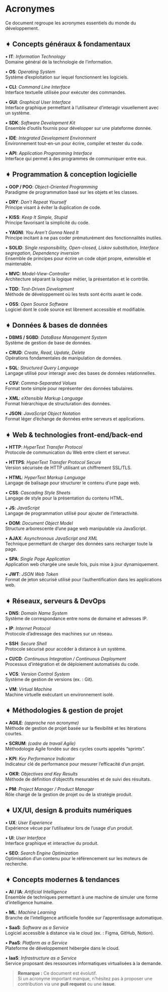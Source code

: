 # Acronymes

Ce document regroupe les acronymes essentiels du monde du développement.

## ➧ Concepts généraux & fondamentaux

• **IT**: *Information Technology*
<br>
Domaine général de la technologie de l’information.

• **OS**: *Operating System*
<br>
Système d’exploitation sur lequel fonctionnent les logiciels.

• **CLI**: *Command Line Interface*
<br>
Interface textuelle utilisée pour exécuter des commandes.

• **GUI**: *Graphical User Interface*
<br>
Interface graphique permettant à l’utilisateur d’interagir visuellement avec un système.

• **SDK**: *Software Development Kit*
<br>
Ensemble d’outils fournis pour développer sur une plateforme donnée.

• **IDE**: *Integrated Development Environment*
<br>
Environnement tout-en-un pour écrire, compiler et tester du code.

• **API**: *Application Programming Interface*
<br>
Interface qui permet à des programmes de communiquer entre eux.

## ➧ Programmation & conception logicielle

• **OOP / POO**: *Object-Oriented Programming*
<br>
Paradigme de programmation basé sur les objets et les classes.

• **DRY**: *Don’t Repeat Yourself*
<br>
Principe visant à éviter la duplication de code.

• **KISS**: *Keep It Simple, Stupid*
<br>
Principe favorisant la simplicité du code.

• **YAGNI**: *You Aren’t Gonna Need It*
<br>
Principe incitant à ne pas coder prématurément des fonctionnalités inutiles.

• **SOLID**: *Single responsibility, Open-closed, Liskov substitution, Interface segregation, Dependency inversion*
<br>
Ensemble de principes pour écrire un code objet propre, extensible et maintenable.

• **MVC**: *Model-View-Controller*
<br>
Architecture séparant la logique métier, la présentation et le contrôle.

• **TDD**: *Test-Driven Development*
<br>
Méthode de développement où les tests sont écrits avant le code.

• **OSS**: *Open Source Software*
<br>
Logiciel dont le code source est librement accessible et modifiable.

## ➧ Données & bases de données

• **DBMS / SGBD**: *DataBase Management System*
<br>
Système de gestion de base de données.

• **CRUD**: *Create, Read, Update, Delete*
<br>
Opérations fondamentales de manipulation de données.

• **SQL**: *Structured Query Language*
<br>
Langage utilisé pour interagir avec des bases de données relationnelles.

• **CSV**: *Comma-Separated Values*
<br>
Format texte simple pour représenter des données tabulaires.

• **XML**: *eXtensible Markup Language*
<br>
Format hiérarchique de structuration des données.

• **JSON**: *JavaScript Object Notation*
<br>
Format léger d’échange de données entre serveurs et applications.

## ➧ Web & technologies front-end/back-end

• **HTTP**: *HyperText Transfer Protocol*
<br>
Protocole de communication du Web entre client et serveur.

• **HTTPS**: *HyperText Transfer Protocol Secure*
<br>
Version sécurisée de HTTP utilisant un chiffrement SSL/TLS.

• **HTML**: *HyperText Markup Language*
<br>
Langage de balisage pour structurer le contenu d’une page web.

• **CSS**: *Cascading Style Sheets*
<br>
Langage de style pour la présentation du contenu HTML.

• **JS**: *JavaScript*
<br>
Langage de programmation utilisé pour ajouter de l’interactivité.

• **DOM**: *Document Object Model*
<br>
Structure arborescente d’une page web manipulable via JavaScript.

• **AJAX**: *Asynchronous JavaScript and XML*
<br>
Technique permettant de charger des données sans recharger toute la page.

• **SPA**: *Single Page Application*
<br>
Application web chargée une seule fois, puis mise à jour dynamiquement.

• **JWT**: *JSON Web Token*
<br>
Format de jeton sécurisé utilisé pour l’authentification dans les applications web.

## ➧ Réseaux, serveurs & DevOps

• **DNS**: *Domain Name System*
<br>
Système de correspondance entre noms de domaine et adresses IP.

• **IP**: *Internet Protocol*
<br>
Protocole d’adressage des machines sur un réseau.

• **SSH**: *Secure Shell*
<br>
Protocole sécurisé pour accéder à distance à un système.

• **CI/CD**: *Continuous Integration / Continuous Deployment*
<br>
Processus d’intégration et de déploiement automatisés du code.

• **VCS**: *Version Control System*
<br>
Système de gestion de versions (ex. : Git).

• **VM**: *Virtual Machine*
<br>
Machine virtuelle exécutant un environnement isolé.

## ➧ Méthodologies & gestion de projet

• **AGILE**: *(approche non acronyme)*
<br>
Méthode de gestion de projet basée sur la flexibilité et les itérations courtes.

• **SCRUM**: *(cadre de travail Agile)*
<br>
Méthodologie Agile fondée sur des cycles courts appelés “sprints”.

• **KPI**: *Key Performance Indicator*
<br>
Indicateur clé de performance pour mesurer l’efficacité d’un projet.

• **OKR**: *Objectives and Key Results*
<br>
Méthode de définition d’objectifs mesurables et de suivi des résultats.

• **PM**: *Project Manager / Product Manager*
<br>
Rôle chargé de la gestion de projet ou de la stratégie produit.

## ➧ UX/UI, design & produits numériques

• **UX**: *User Experience*
<br>
Expérience vécue par l’utilisateur lors de l’usage d’un produit.

• **UI**: *User Interface*
<br>
Interface graphique et interactive du produit.

• **SEO**: *Search Engine Optimization*
<br>
Optimisation d’un contenu pour le référencement sur les moteurs de recherche.

## ➧ Concepts modernes & tendances

• **AI / IA**: *Artificial Intelligence*
<br>
Ensemble de techniques permettant à une machine de simuler une forme d’intelligence humaine.

• **ML**: *Machine Learning*
<br>
Branche de l’intelligence artificielle fondée sur l’apprentissage automatique.

• **SaaS**: *Software as a Service*
<br>
Logiciel accessible à distance via le cloud (ex. : Figma, GitHub, Notion).

• **PaaS**: *Platform as a Service*
<br>
Plateforme de développement hébergée dans le cloud.

• **IaaS**: *Infrastructure as a Service*
<br>
Service proposant des ressources informatiques virtualisées à la demande.

> **Remarque :** Ce document est évolutif.  
> Si un acronyme important manque, n’hésitez pas à proposer une contribution via une **pull request** ou une **issue**.
